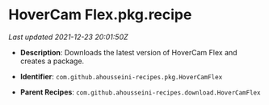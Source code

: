 # HoverCam Flex.pkg.recipe

_Last updated 2021-12-23 20:01:50Z_

- **Description**: Downloads the latest version of HoverCam Flex and creates a package.

- **Identifier**: `com.github.ahousseini-recipes.pkg.HoverCamFlex`

- **Parent Recipes**: `com.github.ahousseini-recipes.download.HoverCamFlex`
